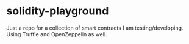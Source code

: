 # solidity-playground

Just a repo for a collection of smart contracts I am testing/developing. 
Using Truffle and OpenZeppelin as well.

